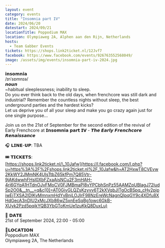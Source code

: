 ```yaml
---
layout: event
category: events
title: "Insomnia part IV"
date: 2024/06/20
datestart: 2024/09/21
locationTitle: Poppodium MAX
location: Olympiaweg 2A, Alphen aan den Rijn, Netherlands
hosts:
  - Team Gabber Events
tickets: https://shops.link2ticket.nl/12Jvf7
facebook: https://www.facebook.com/events/926763552568049/
image: /assets/img/events/insomnia-part-iv-2024.jpg
---
```


𝗶𝗻𝘀𝗼𝗺𝗻𝗶𝗮  
/ɪnˈsɒmnɪə/  
𝙣𝙤𝙪𝙣  
~habitual sleeplessness; inability to sleep.  
Do you ever think back to the old days, when frenchcore was still dark and industrial? Remember the countless nights without sleep, the best underground parties and the hardest kicks?  
Let us deprive you of all your sleep and make you go crazy again just for one single purpose…

Join us on the 21st of September for the second edition of the revival of Early Frenchcore at 𝗜𝗻𝘀𝗼𝗺𝗻𝗶𝗮 𝗽𝗮𝗿𝘁 𝗜𝗩 - 𝙏𝙝𝙚 𝙀𝙖𝙧𝙡𝙮 𝙁𝙧𝙚𝙣𝙘𝙝𝙘𝙤𝙧𝙚 𝙍𝙚𝙣𝙖𝙞𝙨𝙨𝙖𝙣𝙘𝙚

🎧 𝗟𝗜𝗡𝗘-𝗨𝗣: TBA

🎟️ 𝗧𝗜𝗖𝗞𝗘𝗧𝗦:  
[https://shops.link2ticket.nl/\_10Jafw](https://l.facebook.com/l.php?u=https%3A%2F%2Fshops.link2ticket.nl%2F_10Jafw&h=AT2HxwT8CVEvw2KkWY2JMmNK4UIsTtbZ65kfPm7Q85Vtr-9jAKdwwhFHsl0XbFZxaAisNCu2F3mHAH-4ri6GYqA1HTdnOJvFMoCV0FJMBmaPl8vYPCbhSnPz55AAMZpUBlagJ72ludSp2O0&__tn__=q&c[0]=AT0GivGLQZsKzyvv6T2kXVqbJITgOcBSpq_cHy2pipiwEjTXSA2lDIKvMmnxmHdYvBnjLOJIrF98NzEreWcNagnQIpqGY9c4XDfu8XHdGecA3nDIU2xMcJXb86wZ5xnEeSqBg1owc6GkB-XUyk2Pzd5pqikYQB3YbGToKmUe1zuKkQ8DuxLu)

📅 𝗗𝗔𝗧𝗘  
21st of September 2024, 22:00 - 05:00

📍𝗟𝗢𝗖𝗔𝗧𝗜𝗢𝗡  
Poppodium MAX  
Olympiaweg 2A, The Netherlands